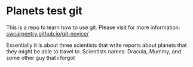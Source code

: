 # Planets test git
This is a repo to learn how to use git.
Please visit for more information:  
[swcarpentry.github.io/git-novice/](http://swcarpentry.github.io/git-novice)

Essentially it is about three scientists that write reports about planets that they might be able to travel to.
Scientists names: Dracula, Mummy, and some other guy that i forgot
